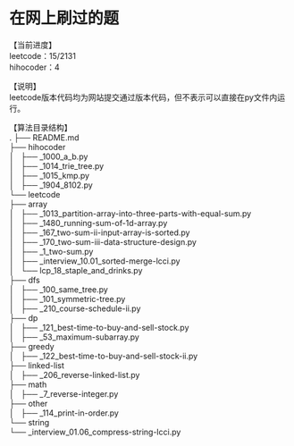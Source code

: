 # 在网上刷过的题

【当前进度】  
leetcode：15/2131  
hihocoder：4  
  
【说明】  
leetcode版本代码均为网站提交通过版本代码，但不表示可以直接在py文件内运行。  

【算法目录结构】  
.
├── README.md  
├── hihocoder  
│   ├── _1000_a_b.py  
│   ├── _1014_trie_tree.py  
│   ├── _1015_kmp.py  
│   ├── _1904_8102.py  
└── leetcode  
├── array  
│   ├── _1013_partition-array-into-three-parts-with-equal-sum.py  
│   ├── _1480_running-sum-of-1d-array.py  
│   ├── _167_two-sum-ii-input-array-is-sorted.py  
│   ├── _170_two-sum-iii-data-structure-design.py  
│   ├── _1_two-sum.py  
│   ├── _interview_10.01_sorted-merge-lcci.py  
│   └── lcp_18_staple_and_drinks.py  
├── dfs  
│   ├── _100_same_tree.py  
│   ├── _101_symmetric-tree.py  
│   ├── _210_course-schedule-ii.py  
├── dp  
│   ├── _121_best-time-to-buy-and-sell-stock.py  
│   ├── _53_maximum-subarray.py  
├── greedy  
│   ├── _122_best-time-to-buy-and-sell-stock-ii.py  
├── linked-list  
│   ├── _206_reverse-linked-list.py  
├── math  
│   ├── _7_reverse-integer.py  
├── other  
│   ├── _114_print-in-order.py  
└── string  
└── _interview_01.06_compress-string-lcci.py  
